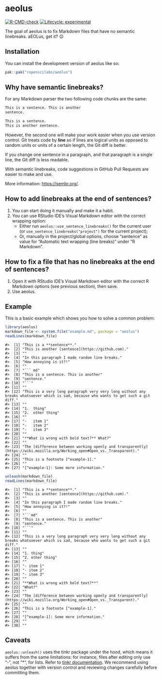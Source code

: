 
<!-- README.md is generated from README.Rmd. Please edit that file -->

# aeolus

<!-- badges: start -->

[![R-CMD-check](https://github.com/maelle/aeolus/actions/workflows/R-CMD-check.yaml/badge.svg)](https://github.com/maelle/aeolus/actions/workflows/R-CMD-check.yaml)
[![Lifecycle:
experimental](https://img.shields.io/badge/lifecycle-experimental-orange.svg)](https://lifecycle.r-lib.org/articles/stages.html#experimental)
<!-- badges: end -->

The goal of aeolus is to fix Markdown files that have no semantic
linebreaks. aEOLus, get it? :wink:

## Installation

You can install the development version of aeolus like so:

``` r
pak::pak("ropenscilabs/aeolus")
```

## Why have semantic linebreaks?

For any Markdown parser the two following code chunks are the same:

``` md
This is a sentence. This is another
sentence.
```

``` md
This is a sentence. 
This is another sentence.
```

However, the second one will make your work easier when you use version
control. Git treats code by **line** so if lines are logical units as
opposed to random units or units of a certain length, the Git diff is
better.

If you change one sentence in a paragraph, and that paragraph is a
single line, the Git diff is less readable.

With semantic linebreaks, code suggestions in GitHub Pull Requests are
easier to make and use.

More information: <https://sembr.org/>.

## How to add linebreaks at the end of sentences?

1.  You can start doing it manually and make it a habit.
2.  You can use RStudio IDE’s Visual Markdown editor with the correct
    wrapping option:
    - Either run `aeolus::use_sentence_linebreaks()` for the current
      user (or `use_sentence_linebreaks("project")` for the current
      project);
    - Or, manually in the project/global options, choose “sentence” as
      value for “Automatic text wrapping (line breaks)” under “R
      Markdown”.

## How to fix a file that has no linebreaks at the end of sentences?

1.  Open it with RStudio IDE’s Visual Markdown editor with the correct R
    Markdown options (see previous section), then save.
2.  Use aeolus.

## Example

This is a basic example which shows you how to solve a common problem:

``` r
library(aeolus)
markdown_file <- system.file("example.md", package = "aeolus")
readLines(markdown_file)
```

    #>  [1] "This is a **sentence**."                                                                                                           
    #>  [2] "This is another [sentence](https://github.com)."                                                                                   
    #>  [3] ""                                                                                                                                  
    #>  [4] "In this paragraph I made random line breaks."                                                                                      
    #>  [5] "How annoying is it?!"                                                                                                              
    #>  [6] ""                                                                                                                                  
    #>  [7] "``` md"                                                                                                                            
    #>  [8] "This is a sentence. This is another"                                                                                               
    #>  [9] "sentence."                                                                                                                         
    #> [10] "```"                                                                                                                               
    #> [11] ""                                                                                                                                  
    #> [12] "This is a very long paragraph very very long without any breaks whatsoever which is sad, because who wants to get such a git diff."
    #> [13] ""                                                                                                                                  
    #> [14] "1.  thing"                                                                                                                         
    #> [15] "2.  other thing"                                                                                                                   
    #> [16] ""                                                                                                                                  
    #> [17] "-   item 1"                                                                                                                        
    #> [18] "-   item 2"                                                                                                                        
    #> [19] "-   item 3"                                                                                                                        
    #> [20] ""                                                                                                                                  
    #> [21] "**What is wrong with bold text?** What?"                                                                                           
    #> [22] ""                                                                                                                                  
    #> [23] "The [difference between working openly and transparently](https://wiki.mozilla.org/Working_open#Open_vs._Transparent)."            
    #> [24] ""                                                                                                                                  
    #> [25] "This is a footnote [^example-1]."                                                                                                  
    #> [26] ""                                                                                                                                  
    #> [27] "[^example-1]: Some more information."

``` r
unleash(markdown_file)
readLines(markdown_file)
```

    #>  [1] "This is a **sentence**."                                                                                                           
    #>  [2] "This is another [sentence](https://github.com)."                                                                                   
    #>  [3] ""                                                                                                                                  
    #>  [4] "In this paragraph I made random line breaks."                                                                                      
    #>  [5] "How annoying is it?!"                                                                                                              
    #>  [6] ""                                                                                                                                  
    #>  [7] "```md"                                                                                                                             
    #>  [8] "This is a sentence. This is another"                                                                                               
    #>  [9] "sentence."                                                                                                                         
    #> [10] "```"                                                                                                                               
    #> [11] ""                                                                                                                                  
    #> [12] "This is a very long paragraph very very long without any breaks whatsoever which is sad, because who wants to get such a git diff."
    #> [13] ""                                                                                                                                  
    #> [14] "1. thing"                                                                                                                          
    #> [15] "2. other thing"                                                                                                                    
    #> [16] ""                                                                                                                                  
    #> [17] "- item 1"                                                                                                                          
    #> [18] "- item 2"                                                                                                                          
    #> [19] "- item 3"                                                                                                                          
    #> [20] ""                                                                                                                                  
    #> [21] "**What is wrong with bold text?**"                                                                                                 
    #> [22] "What?"                                                                                                                             
    #> [23] ""                                                                                                                                  
    #> [24] "The [difference between working openly and transparently](https://wiki.mozilla.org/Working_open#Open_vs._Transparent)."            
    #> [25] ""                                                                                                                                  
    #> [26] "This is a footnote [^example-1]."                                                                                                  
    #> [27] ""                                                                                                                                  
    #> [28] "[^example-1]: Some more information."                                                                                              
    #> [29] ""                                                                                                                                  
    #> [30] ""

## Caveats

`aeolus::unleash()` uses the tinkr package under the hood, which means
it suffers from the same limitations: for instance, files after editing
only use “-”, not “\*“, for lists. Refer to [tinkr
documentation](https://docs.ropensci.org/tinkr/#loss-of-markdown-style).
We recommend using aeolus together with version control and reviewing
changes carefully before committing them.
